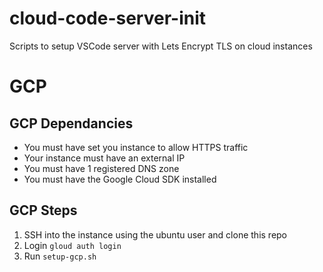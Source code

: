 # cloud-code-server-init
Scripts to setup VSCode server with Lets Encrypt TLS on cloud instances

# GCP
## GCP Dependancies
- You must have set you instance to allow HTTPS traffic
- Your instance must have an external IP
- You must have 1 registered DNS zone
- You must have the Google Cloud SDK installed

## GCP Steps
1. SSH into the instance using the ubuntu user and clone this repo
2. Login `gloud auth login`
2. Run `setup-gcp.sh`